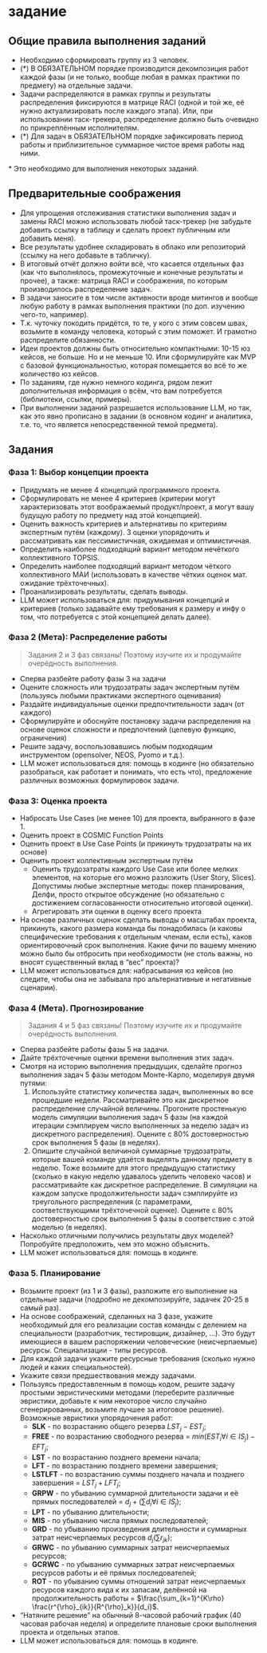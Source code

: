 # задание

## Общие правила выполнения заданий
- Необходимо сформировать группу из 3 человек.
- (\*) В ОБЯЗАТЕЛЬНОМ порядке производится декомпозиция работ каждой фазы (и не только, вообще любая в рамках практики по предмету) на отдельные задачи.
- Задачи распределяются в рамках группы и результаты распределения фиксируются в матрице RACI (одной и той же, её нужно актуализировать после каждого этапа). Или, при использовании таск-трекера, распределение должно быть очевидно по прикреплённым исполнителям.
- (\*) Для задач в ОБЯЗАТЕЛЬНОМ порядке зафиксировать период работы и приблизительное суммарное чистое время работы над ними.

\* Это необходимо для выполнения некоторых заданий.

## Предварительные соображения
- Для упрощения отслеживания статистики выполнения задач и замены RACI можно использовать любой таск-трекер (не забудьте добавить ссылку в таблицу и сделать проект публичным или добавить меня).
- Все результаты удобнее складировать в облако или репозиторий (ссылку на него добавьте в табличку).
- В итоговый отчёт должно войти всё, что касается отдельных фаз (как что выполнялось, промежуточные и конечные результаты и прочее), а также: матрица RACI и соображения, по которым производилось распределение задач.
- В задачи заносите в том числе активности вроде митингов и вообще любую работу в рамках выполнения практики (по доп. изучению чего-то, например).
- Т.к. чуточку покодить придётся, то те, у кого с этим совсем швах, возьмите в команду человека, который с этим поможет. И грамотно распределите обязанности.
- Идеи проектов должны быть относительно компактными: 10-15 юз кейсов, не больше. Но и не меньше 10. Или сформулируйте как MVP с базовой функциональностью, которая помещается во всё то же количество юз кейсов.
- По заданиям, где нужно немного кодинга, рядом лежит дополнительная информация о всём, что вам потребуется (библиотеки, ссылки, примеры).
- При выполнении заданий разрешается использование LLM, но так, как это явно прописано в задании (в основном кодинг и аналитика, т.е. то, что является непосредственной темой предмета).

## Задания
### Фаза 1: Выбор концепции проекта
- Придумать не менее 4 концепций программного проекта.
- Сформулировать не менее 4 критериев (критерии могут характеризовать этот воображаемый продукт/проект, а могут вашу будущую работу по предмету над этой концепцией).
- Оценить важность критериев и альтернативы по критериям экспертным путём (каждому). 3 оценки упорядочить и рассматривать как пессимистичная, ожидаемая и оптимистичная.
- Определить наиболее подходящий вариант методом нечёткого коллективного TOPSIS.
- Определить наиболее подходящий вариант методом чёткого коллективного МАИ (использовать в качестве чётких оценок мат. ожидание трёхточечных).
- Проанализировать результаты, сделать выводы.
- LLM может использоваться для: придумывания концепций и критериев  (только задавайте ему требования к размеру и инфу о том, что потребуется с этой концепцией делать далее).

### Фаза 2 (Мета): Распределение работы
> Задания 2 и 3 фаз связаны! Поэтому изучите их и продумайте очерёдность выполнения.
- Сперва разбейте работу фазы 3 на задачи
- Оцените сложность или трудозатраты задач экспертным путём (пользуясь любыми практиками экспертного оценивания)
- Раздайте индивидуальные оценки предпочтительности задач (от каждого)
- Сформулируйте и обоснуйте постановку задачи распределения на основе оценок сложности и предпочтений (целевую функцию, ограничения)
- Решите задачу, воспользовавшись любым подходящим инструментом (opensolver, NEOS, Pyomo и т.д.).
- LLM может использоваться для: помощь в кодинге (но обязательно разобраться, как работает и понимать, что есть что), предложение различных возможных формулировок задачи.

### Фаза 3: Оценка проекта
- Набросать Use Cases (не менее 10) для проекта, выбранного в фазе 1.
- Оценить проект в COSMIC Function Points
- Оценить проект в Use Case Points (и прикинуть трудозатраты на их основе)
- Оценить проект коллективным экспертным путём
  - Оценить трудозатраты каждого Use Case или более мелких элементов, на которые его можно разложить (User Story, Slices). Допустимы любые экспертные методы: покер планирования, Делфи, просто открытое обсуждение (но обязательно с достижением согласованности относительно итоговой оценки).
  - Агрегировать эти оценки в оценку всего проекта
- На основе различных оценок сделать выводы о масштабах проекта, прикинуть, какого размера команда бы понадобилась (и каковы специфические требования к отдельным членам, если есть), каков ориентировочный срок выполнения. Какие фичи по вашему мнению можно было бы отбросить при необходимости (не столь важны, но вносят существенный вклад в “вес” проекта)?
- LLM может использоваться для: набрасывания юз кейсов (но следите, чтобы она не забывала про альтернативные и негативные сценарии).

### Фаза 4 (Мета). Прогнозирование
> Задания 4 и 5 фаз связаны! Поэтому изучите их и продумайте очерёдность выполнения.
- Сперва разбейте работы фазы 5 на задачи.
- Дайте трёхточечные оценки времени выполнения этих задач.
- Смотря на историю выполнения предыдущих, сделайте прогноз выполнения задач 5 фазы методом Монте-Карло, моделируя двумя путями:
  1) Используйте статистику количества задач, выполненных во все прошедшие недели. Рассматривайте это как дискретное распределение случайной величины. Прогоните простенькую модель симуляции выполнения задач 5 фазы (на каждой итерации сэмплируем число выполненных за неделю задач из дискретного распределения). Оцените с 80% достоверностью срок выполнения 5 фазы (в неделях).
  2) Опишите случайной величиной суммарные трудозатраты, которые вашей команде удаётся выделять данному предмету в неделю. Тоже возьмите для этого предыдущую статистику (сколько в какую неделю удавалось уделить человеко часов) и рассматривайте как дискретное распределение. В симуляции на каждом запуске продолжительности задач сэмплируйте из треугольного распределения (с параметрами, соответствующими трёхточечной оценке). Оцените с 80% достоверностью срок выполнения 5 фазы в соответствие с этой моделью (в неделях).
- Насколько отличными получились результаты двух моделей? Попробуйте предположить, чем это можно объяснить.
- LLM может использоваться для: помощь в кодинге.

### Фаза 5. Планирование
- Возьмите проект (из 1 и 3 фазы), разложите его выполнение на отдельные задачи (подробно не декомпозируйте, задачек 20-25 в самый раз).
- На основе соображений, сделанных на 3 фазе, укажите необходимый для его реализации состав команды с делением на специальности (разработчик, тестировщик, дизайнер, …). Это будут имеющиеся в вашем распоряжении человеческие (неисчерпаемые) ресурсы. Специализации - типы ресурсов.
- Для каждой задачи укажите ресурсные требования (сколько нужно людей и каких специальностей).
- Укажите связи предшествования между задачами.
- Пользуясь предоставленным в помощь кодом, решите задачу простыми эвристическими методами (переберите различные эвристики, добавьте к ним некоторое число случайно сгенерированных, возьмите лучшее за итоговое решение). Возможные эвристики упорядочения работ:
    - **SLK** - по возрастанию общего резерва $LST_j - EST_j$;
    - **FREE** - по возрастанию свободного резерва = $min(EST_i \forall i \in IS_j) - EFT_j$;
    - **LST** - по возрастанию позднего времени начала;
    - **LFT** - по возрастанию позднего времени завершения;
    - **LSTLFT** - по возрастанию суммы позднего начала и позднего завершения = $LST_j + LFT_j$;
    - **GRPW** - по убыванию суммарной длительности задачи и её прямых последователей = $d_j + (\sum d_i \forall i \in IS_j)$;
    - **LPT** - по убыванию длительности;
    - **MIS** - по убыванию числа прямых последователей;
    - **GRD** - по убыванию произведения длительности и суммарных затрат неисчерпаемых ресурсов $d_j (\sum r_{jk})$;
    - **GRWC** - по убыванию суммарных затрат неисчерпаемых ресурсов;
    - **GCRWC** - по убыванию суммарных затрат неисчерпаемых ресурсов работы и её прямых последователей;
    - **ROT** - по убыванию суммы отношений затрат неисчерпаемых ресурсов каждого вида к их запасам, делённой на продолжительность работы = $\frac{\sum_{k=1}^{K\rho} \frac{r^{\rho}_{ik}}{R^{\rho}_k}}{d_i}$.
- “Натяните решение” на обычный 8-часовой рабочий график (40 часовая рабочая неделя) и определите плановые сроки выполнения проекта и отдельных этапов.
- LLM может использоваться для: помощь в кодинге.
